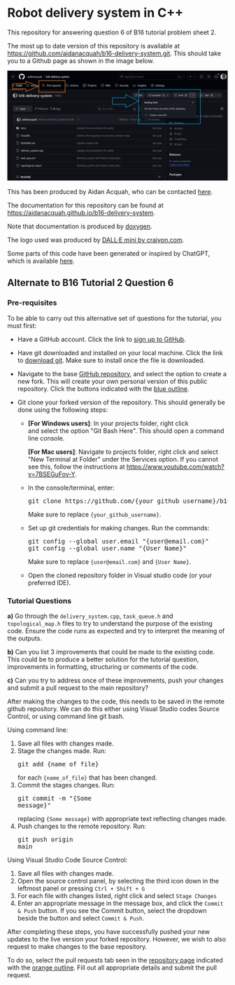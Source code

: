 # Robot delivery system in C++

This repository for answering question 6 of B16 tutorial problem sheet 2.

The most up to date version of this repository is available at <https://github.com/aidanacquah/b16-delivery-system.git>. This should take you to a Github page as shown in the image below.

<a id="github-repo-image"></a>

![Image of live github repository for b16-delivery-system](images/GithubRepo.png)

This has been produced by Aidan Acquah, who can be contacted [here](mailto:aidan.acquah@eng.ox.ac.uk).

The documentation for this repository can be found at <https://aidanacquah.github.io/b16-delivery-system>.

Note that documentation is produced by [doxygen](https://github.com/doxygen/doxygen).

The logo used was produced by [DALL·E mini by craiyon.com](https://www.craiyon.com/).

Some parts of this code have been generated or inspired by ChatGPT, which is available [here](https://chat.openai.com/).

## Alternate to B16 Tutorial 2 Question 6

### Pre-requisites

To be able to carry out this alternative set of questions for the tutorial, you must first:

* Have a GitHub account. Click the link to [sign up to GitHub](https://github.com/signup).
* Have git downloaded and installed on your local machine. Click the link to [download git](https://git-scm.com/downloads).
Make sure to install once the file is downloaded.

* Navigate to the base [GitHub repository](https://github.com/aidanacquah/b16-delivery-system.git), and select the option to create a new fork.
This will create your own personal version of this public repository.
Click the buttons indicated with the [blue outline](#github-repo-image).

* Git clone your forked version of the repository.
This should generally be done using the following steps:
  * **[For Windows users]**: In your projects folder, right click  
    and select the option "Git Bash Here". This should open a command line console.

    **[For Mac users]**: Navigate to projects folder, right click and select "New Terminal at Folder" under the Services option. If you cannot see this, follow the instructions at <https://www.youtube.com/watch?v=7BSEGuFov-Y>.

  * In the console/terminal, enter:
    <pre>git clone https://github.com/{your_github_username}/b16-delivery-system.git</pre>
    Make sure to replace `{your_github_username}`.

  * Set up git credentials for making changes. Run the commands:
    <pre>git config --global user.email "{user@email.com}"
    git config --global user.name "{User Name}"</pre>
    Make sure to replace `{user@email.com}` and `{User Name}`.

  * Open the cloned repository folder in Visual studio code (or   your preferred IDE).

### Tutorial Questions

**a)** Go through the `delivery_system.cpp`, `task_queue.h` and `topological_map.h` files to try to understand the purpose of the existing code. Ensure the code runs as expected and try to interpret the meaning of the outputs.

**b)** Can you list 3 improvements that could be made to the existing code. This could be to produce a better solution for the tutorial question, improvements in formatting, structuring or comments of the code.

**c)** Can you try to address once of these improvements, push your changes and submit a pull request to the main repository?

After making the changes to the code, this needs to be saved in the remote github repository. We can do this either using Visual Studio codes Source Control, or using command line git bash.

Using command line:

  1. Save all files with changes made.
  1. Stage the changes made. Run: <pre>git add {name_of_file}</pre> for each `{name_of_file}` that has been changed.
  1. Commit the stages changes. Run: <pre>git commit -m "{Some message}"</pre>replacing `{Some message}` with appropriate text reflecting changes made.
  1. Push changes to the remote repository. Run: <pre>git push origin main</pre>

Using Visual Studio Code Source Control:

  1. Save all files with changes made.
  1. Open the source control panel, by selecting the third icon down in the leftmost panel or pressing `Ctrl + Shift + G`
  1. For each file with changes listed, right click and select `Stage Changes`
  1. Enter an appropriate message in the message box, and click the `Commit & Push` button.
  If you see the Commit button, select the dropdown beside the button and select `Commit & Push`.

After completing these steps, you have successfully pushed your new updates to the live version your forked repository.
However, we wish to also request to make changes to the base repository.

To do so, select the pull requests tab seen in the [repository page](https://github.com/aidanacquah/b16-delivery-system.git) indicated with the [orange outline](#github-repo-image). Fill out all appropriate details and submit the pull request.
